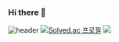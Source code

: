 ### Hi there 👋

<!--
**syous154/syous154** is a ✨ _special_ ✨ repository because its `README.md` (this file) appears on your GitHub profile.

Here are some ideas to get you started:

- 🔭 I’m currently working on ...
- 🌱 I’m currently learning ...
- 👯 I’m looking to collaborate on ...
- 🤔 I’m looking for help with ...
- 💬 Ask me about ...
- 📫 How to reach me: ...
- 😄 Pronouns: ...
- ⚡ Fun fact: ...
-->

![header](https://capsule-render.vercel.app/api?type=waving&color=auto&height=150&section=header&text=syous154's%20github&fontSize=45)
[![Solved.ac
프로필](http://mazassumnida.wtf/api/v2/generate_badge?boj=mohani7601)](https://solved.ac/mohani7601)
<img src="http://mazandi.herokuapp.com/api?handle=mohani7601&theme=cold"/>
